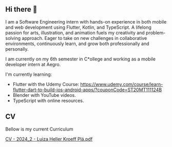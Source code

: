 ## Hi there 👋

I am a Software Engineering intern with hands-on experience in both mobile and web development using Flutter, Kotlin, and TypeScript. A lifelong passion for arts, illustration, and animation fuels my creativity and problem-solving approach. Eager to take on new challenges in collaborative environments, continuously learn, and grow both professionally and personally. 

I am currently on my 6th semester in C*ollege and working as a mobile developer intern at Aegro. 

I'm currently learning:
- Flutter with the Udemy Course: https://www.udemy.com/course/learn-flutter-dart-to-build-ios-android-apps/?couponCode=ST20MT111124B
- Blender with YouTube videos.
- TypeScript with online resources.

## CV
Bellow is my current Curriculum

[CV - 2024_2 - Luiza Heller Kroeff Plá.pdf](https://github.com/user-attachments/files/17806923/CV.-.2024_2.-.Luiza.Heller.Kroeff.Pla.pdf)


<!--
**LuHellerKP/LuHellerKP** is a ✨ _special_ ✨ repository because its `README.md` (this file) appears on your GitHub profile.

Here are some ideas to get you started:

- 🔭 I’m currently working on ...
- 🌱 I’m currently learning ...
- 👯 I’m looking to collaborate on ...
- 🤔 I’m looking for help with ...
- 💬 Ask me about ...
- 📫 How to reach me: ...
- 😄 Pronouns: ...
- ⚡ Fun fact: ...
-->
